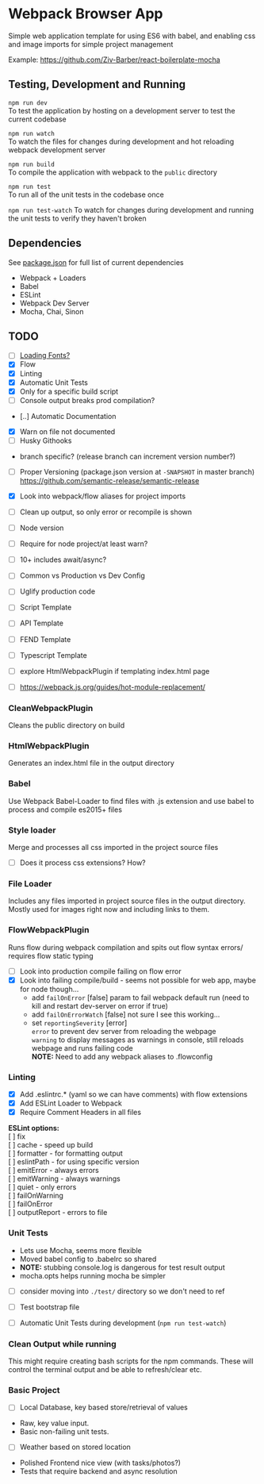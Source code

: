 # Webpack Browser App

Simple web application template for using ES6 with babel, and enabling css and image imports for simple project management

Example: https://github.com/Ziv-Barber/react-boilerplate-mocha

## Testing, Development and Running

`npm run dev`  
To test the application by hosting on a development server to test the current codebase

`npm run watch`  
To watch the files for changes during development and hot reloading webpack
development server

`npm run build`  
To compile the application with webpack to the `public` directory

`npm run test`  
To run all of the unit tests in the codebase once

`npm run test-watch`
To watch for changes during development and running the unit tests to verify they haven't
broken


## Dependencies
See [package.json]() for full list of current dependencies
 - Webpack + Loaders
 - Babel
 - ESLint
 - Webpack Dev Server
 - Mocha, Chai, Sinon


## TODO
 - [ ] [Loading Fonts?](https://webpack.js.org/guides/asset-management/#loading-fonts)  
 - [x] Flow  
 - [x] Linting  
 - [x] Automatic Unit Tests  
  - [x] Only for a specific build script
  - [ ] Console output breaks prod compilation?  
 - [..] Automatic Documentation  
  - [x] Warn on file not documented  
 - [ ] Husky Githooks  
  - branch specific? (release branch can increment version number?)  
 - [ ] Proper Versioning (package.json version at `-SNAPSHOT` in master branch) https://github.com/semantic-release/semantic-release    
 - [x] Look into webpack/flow aliases for project imports  
 - [ ] Clean up output, so only error or recompile is shown  
 - [ ] Node version  
  - [ ] Require for node project/at least warn?  
  - [ ] 10+ includes await/async?  
 - [ ] Common vs Production vs Dev Config  
 - [ ] Uglify production code  


 - [ ] Script Template  
 - [ ] API Template  
 - [ ] FEND Template  
 - [ ] Typescript Template   
 - [ ] explore HtmlWebpackPlugin if templating index.html page  
 - [ ] https://webpack.js.org/guides/hot-module-replacement/  


### CleanWebpackPlugin
Cleans the public directory on build

### HtmlWebpackPlugin
Generates an index.html file in the output directory

### Babel
Use Webpack Babel-Loader to find files with .js extension and use babel to process and compile es2015+ files

### Style loader
Merge and processes all css imported in the project source files  
 - [ ] Does it process css extensions? How?

### File Loader
Includes any files imported in project source files in the output directory. Mostly used for images right now and including links to them.


### FlowWebpackPlugin
Runs flow during webpack compilation and spits out flow syntax errors/ requires flow static typing  
  - [ ] Look into production compile failing on flow error  
  - [x] Look into failing compile/build - seems not possible for web app, maybe for node though...   
    - add `failOnError` [false] param to fail webpack default run (need to kill and restart dev-server on error if true)  
    - add `failOnErrorWatch` [false] not sure I see this working...
    - set `reportingSeverity` [error]  
      `error` to prevent dev server from reloading the webpage  
      `warning` to display messages as warnings in console, still reloads webpage and runs failing code  
**NOTE:** Need to add any webpack aliases to .flowconfig  

### Linting  
 - [x] Add .eslintrc.* (yaml so we can have comments) with flow extensions   
 - [x] Add ESLint Loader to Webpack  
  - [x] Require Comment Headers in all files  

**ESLint options:**  
  [ ] fix  
  [ ] cache - speed up build  
  [ ] formatter - for formatting output  
  [ ] eslintPath - for using specific version  
  [ ] emitError - always errors  
  [ ] emitWarning - always warnings  
  [ ] quiet - only errors  
  [ ] failOnWarning  
  [ ] failOnError  
  [ ] outputReport - errors to file  

### Unit Tests
 - Lets use Mocha, seems more flexible  
 - Moved babel config to .babelrc so shared  
 - **NOTE:** stubbing console.log is dangerous for test result output  
 - mocha.opts helps running mocha be simpler  
  - [ ] consider moving into `./test/` directory so we don't need to ref  
 - [ ] Test bootstrap file  
 - [ ] Automatic Unit Tests during development (`npm run test-watch`)


### Clean Output while running
  This might require creating bash scripts for the npm commands. These will control the terminal output and be able to refresh/clear etc.


### Basic Project
 - [ ] Local Database, key based store/retrieval of values
  - Raw, key value input.
  - Basic non-failing unit tests.
 - [ ] Weather based on stored location
  - Polished Frontend nice view (with tasks/photos?)
  - Tests that require backend and async resolution

